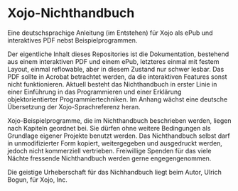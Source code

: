 # Xojo-Nichthandbuch
Eine deutschsprachige Anleitung (im Entstehen) für Xojo als ePub und interaktives PDF nebst Beispielprogrammen.

Der eigentliche Inhalt dieses Repositories ist die Dokumentation, bestehend aus einem interaktiven PDF und einem ePub, letzteres einmal mit festem Layout, einmal reflowable, aber in diesem Zustand nur schwer lesbar.
Das PDF sollte in Acrobat betrachtet werden, da die interaktiven Features sonst nicht funktionieren.
Aktuell besteht das Nichthandbuch in erster Linie in einer Einführung in das Programmieren und einer Erklärung objektorientierter Programmiertechniken.
Im Anhang wächst eine deutsche Übersetzung der Xojo-Sprachreferenz heran.

Xojo-Beispielprogramme, die im Nichthandbuch beschrieben werden, liegen nach Kapiteln geordnet bei.
Sie dürfen ohne weitere Bedingungen als Grundlage eigener Projekte benutzt werden.
Das Nichthandbuch selbst darf in unmodifizierter Form kopiert, weitergegeben und ausgedruckt werden, jedoch nicht kommerziell vertrieben.
Freiwillige Spenden für das viele Nächte fressende Nichthandbuch werden gerne engegengenommen.

Die geistige Urheberschaft für das Nichhandbuch liegt beim Autor, Ulrich Bogun, für Xojo, Inc.
